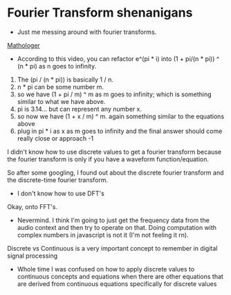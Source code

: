 # Fourier Transform shenanigans

- Just me messing around with fourier transforms.


[Mathologer](https://www.youtube.com/watch?v=-dhHrg-KbJ0)

 - According to this video, you can refactor e^(pi * i) into (1 + pi/(n * pi)) ^ (n * pi) as n goes to infinity.
 1. The (pi / (n * pi)) is basically 1 / n.
 2. n * pi can be some number m.
 3. so we have (1 + pi / m) ^ m as m goes to infinity; which is something similar to what we have above.
 4. pi is 3.14... but can represent any number x.
 5. so now we have (1 + x / m) ^ m. again something similar to the equations above
 6. plug in pi * i as x as m goes to infinity and the final answer should come really close or approach -1


I didn't know how to use discrete values to get a fourier transform because the fourier transform is only if you
have a waveform function/equation.

So after some googling, I found out about the discrete fourier transform and the discrete-time fourier transform.
 - I don't know how to use DFT's

Okay, onto FFT's.
 - Nevermind. I think I'm going to just get the frequency data from the audio context and then try to operate
   on that. Doing computation with complex numbers in javascript is not it (I'm not feeling it rn).

Discrete vs Continuous is a very important concept to remember in digital signal processing
 - Whole time I was confused on how to apply discrete values to continuous concepts and equations when
   there are other equations that are derived from continuous equations specifically for discrete values
